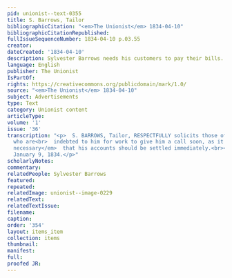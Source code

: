 ```yaml
---
pid: unionist--text-0355
title: S. Barrows, Tailor
bibliographicCitation: "<em>The Unionist</em> 1834-04-10"
bibliographicCitationRepublished: 
fullIssueSequenceNumber: 1834-04-10 p.03.55
creator: 
dateCreated: '1834-04-10'
description: Sylvester Barrows needs his customers to pay their bills.
language: English
publisher: The Unionist
IsPartOf: 
rights: https://creativecommons.org/publicdomain/mark/1.0/
source: "<em>The Unionist</em> 1834-04-10"
subject: Advertisements
type: Text
category: Unionist content
articleType: 
volume: '1'
issue: '36'
transcription: "<p>  S. BARROWS, Tailor, RESPECTFULLY solicits those of his customers
  who are<br>  indebted to him for work to give him a call soon, as it is<br>  <em>absolutely
  necessary</em>  that his accounts should be settled immediately.<br></p><p>Brooklyn,
  January 9, 1834.</p>"
scholarlyNotes: 
commentary: 
relatedPeople: Sylvester Barrows
featured: 
repeated: 
relatedImage: unionist--image-0229
relatedText: 
relatedTextIssue: 
filename: 
caption: 
order: '354'
layout: items_item
collection: items
thumbnail: 
manifest: 
full: 
proofed JR: 
---
```

